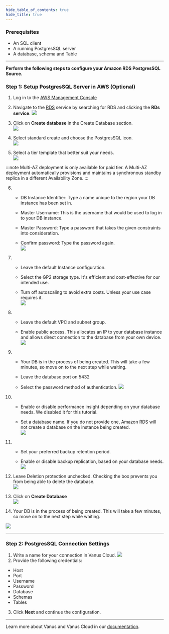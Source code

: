 ```yaml
--- 
hide_table_of_contents: true
hide_title: true
---
```


### Prerequisites

- An SQL client
- A running PostgresSQL server
- A database, schema and Table

---

**Perform the following steps to configure your Amazon RDS PostgresSQL Source.**

### Step 1: Setup PostgresSQL Server in AWS (Optional)

1. Log in to the [AWS Management Console](https://aws.amazon.com/)   

2. Navigate to the [RDS](https://console.aws.amazon.com/rds/) service by searching for RDS and clicking the **RDs service**. 
![](images/3.png)

3. Click on **Create database** in the Create Database section.  
![](images/4.png)

4. Select standard create and choose the PostgresSQL icon.   
![](images/5.png)   

5. Select a tier template that better suit your needs.   
![](images/6.png)   

:::note
Multi-AZ deployment is only available for paid tier. A Multi-AZ deployment automatically provisions and maintains a synchronous standby replica in a different Availability Zone.
:::

6. 
    - DB Instance Identifier: Type a name unique to the region your DB instance has been set in.  

    - Master Username: This is the username that would be used to log in to your DB instance.  

    - Master Password: Type a password that takes the given constraints into consideration.  

    - Confirm password: Type the password again.   
    ![](images/7.png)   


7. 
    - Leave the default Instance configuration.  

    - Select the GP2 storage type. It's efficient and cost-effective for our intended use.  

    - Turn off autoscaling to avoid extra costs. Unless your use case requires it.   
    ![](images/8.png)

8. 
    - Leave the default VPC and subnet group.  

    - Enable public access. This allocates an IP to your database instance and allows direct connection to the database from your own device.  
    ![](images/9.png)   


9. 
   - Your DB is in the process of being created. This will take a few minutes, so move on to the next step while waiting.

   - Leave the database port on 5432

   - Select the password method of authentication.
   ![](images/10.png)   


10. 
    - Enable or disable performance insight depending on your database needs. We disabled it for this tutorial.  

    - Set a database name. If you do not provide one, Amazon RDS will not create a database on the instance being created.   
    ![](images/11.png)   


11. 
    - Set your preferred backup retention period.  

    - Enable or disable backup replication, based on your database needs. 
    ![](images/12.png)   


12. Leave Deletion protection unchecked. Checking the box prevents you from being able to delete the database.  
![](images/13.png)   


13. Click on **Create Database**  
![](images/14.png)

14. Your DB is in the process of being created. This will take a few minutes, so move on to the next step while waiting.

![](images/15.png)  

---

### Step 2: PostgresSQL Connection Settings
1. Write a name for your connection in Vanus Cloud.
![](images/name.png)
2. Provide the following credentials: 
- Host 
- Port 
- Username 
- Password 
- Database 
- Schemas 
- Tables   

3. Click **Next** and continue the configuration.

---

Learn more about Vanus and Vanus Cloud in our [documentation](https://docs.vanus.ai/getting-started/what-is-vanus).